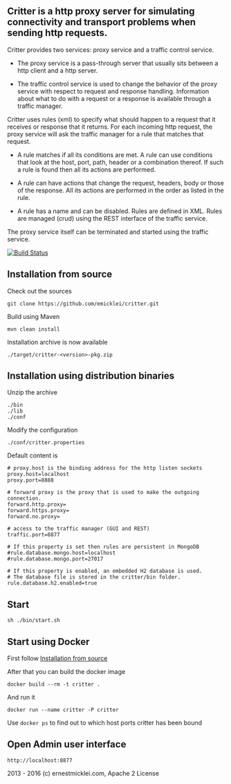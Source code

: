 ## Critter is a http proxy server for simulating connectivity and transport problems when sending http requests.

Critter provides two services: proxy service and a traffic control service.

* The proxy service is a pass-through server that usually sits between a http client and a http server.

* The traffic control service is used to change the behavior of the proxy service with respect to request and response handling.
Information about what to do with a request or a response is available through a traffic manager.

Critter uses rules (xml) to specify what should happen to a request that it receives or response that it returns.
For each incoming http request, the proxy service will ask the traffic manager for a rule that matches that request.

* A rule matches if all its conditions are met. A rule can use conditions that look at the host, port, path, header or a combination thereof. If such a rule is found then all its actions are performed. 

* A rule can have actions that change the request, headers, body or those of the response.
All its actions are performed in the order as listed in the rule.

* A rule has a name and can be disabled. Rules are defined in XML.
Rules are managed (crud) using the REST interface of the traffic service.

The proxy service itself can be terminated and started using the traffic service.
                 
[![Build Status](https://travis-ci.org/emicklei/critter.png)](https://travis-ci.org/emicklei/critter)

## Installation from source
    
Check out the sources  

	git clone https://github.com/emicklei/critter.git
                     
Build using Maven

	mvn clean install                           

Installation archive is now available

	./target/critter-<version>-pkg.zip

## Installation using distribution binaries
                                             
Unzip the archive

	./bin
	./lib
	./conf	  
          
Modify the configuration

	./conf/critter.properties
	      
Default content is
	
	# proxy.host is the binding address for the http listen sockets
	proxy.host=localhost
	proxy.port=8888
	
	# forward proxy is the proxy that is used to make the outgoing connection.
	forward.http.proxy=
	forward.https.proxy=	
	forward.no.proxy=
	
	# access to the traffic manager (GUI and REST)
	traffic.port=8877

	# If this property is set then rules are persistent in MongoDB 
	#rule.database.mongo.host=localhost
	#rule.database.mongo.port=27017

	# If this property is enabled, an embedded H2 database is used. 
	# The database file is stored in the critter/bin folder.
	rule.database.h2.enabled=true      

## Start

	sh ./bin/start.sh

## Start using Docker

First follow [Installation from source](#installation-from-source)

After that you can build the docker image

	docker build --rm -t critter .

And run it

	docker run --name critter -P critter

Use `docker ps` to find out to which host ports critter has been bound


## Open Admin user interface

	http://localhost:8877
                         

2013 - 2016 (c) ernestmicklei.com, Apache 2 License
